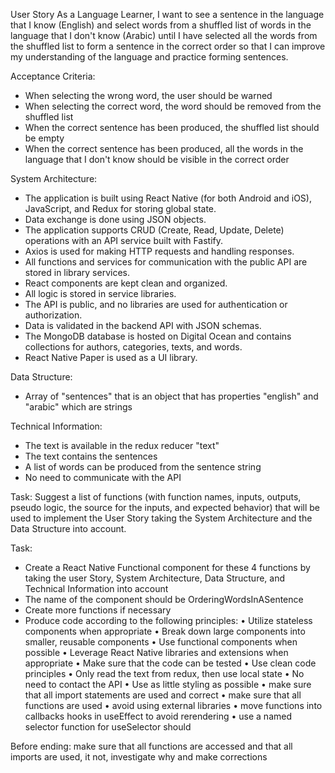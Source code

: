 User Story
As a Language Learner,
I want to see a sentence in the language that I know (English)
and select words from a shuffled list of words in the language that I don't know (Arabic)
until I have selected all the words from the shuffled list to form a sentence in the correct order
so that I can improve my understanding of the language and practice forming sentences.

Acceptance Criteria:

- When selecting the wrong word, the user should be warned
- When selecting the correct word, the word should be removed from the shuffled list
- When the correct sentence has been produced, the shuffled list should be empty
- When the correct sentence has been produced, all the words in the language that I don't know should be visible in the correct order

System Architecture:

- The application is built using React Native (for both Android and iOS), JavaScript, and Redux for storing global state.
- Data exchange is done using JSON objects.
- The application supports CRUD (Create, Read, Update, Delete) operations with an API service built with Fastify.
- Axios is used for making HTTP requests and handling responses.
- All functions and services for communication with the public API are stored in library services.
- React components are kept clean and organized.
- All logic is stored in service libraries.
- The API is public, and no libraries are used for authentication or authorization.
- Data is validated in the backend API with JSON schemas.
- The MongoDB database is hosted on Digital Ocean and contains collections for authors, categories, texts, and words.
- React Native Paper is used as a UI library.

Data Structure:

- Array of "sentences" that is an object that has properties "english" and "arabic" which are strings

Technical Information:

- The text is available in the redux reducer "text"
- The text contains the sentences
- A list of words can be produced from the sentence string
- No need to communicate with the API

Task:
Suggest a list of functions (with function names, inputs, outputs, pseudo logic, the source for the inputs, and expected behavior) that will be used to implement the User Story taking the System Architecture and the Data Structure into account.

Task:

- Create a React Native Functional component for these 4 functions by taking the user Story, System Architecture, Data Structure, and Technical Information into account
- The name of the component should be OrderingWordsInASentence
- Create more functions if necessary
- Produce code according to the following principles:
• Utilize stateless components when appropriate
• Break down large components into smaller, reusable components
• Use functional components when possible
• Leverage React Native libraries and extensions when appropriate
• Make sure that the code can be tested
• Use clean code principles
• Only read the text from redux, then use local state
• No need to contact the API
• Use as little styling as possible
• make sure that all import statements are used and correct
• make sure that all functions are used
• avoid using external libraries
• move functions into callbacks hooks in useEffect to avoid rerendering
• use a named selector function for useSelector should

Before ending: make sure that all functions are accessed and that all imports are used, it not, investigate why and make corrections
